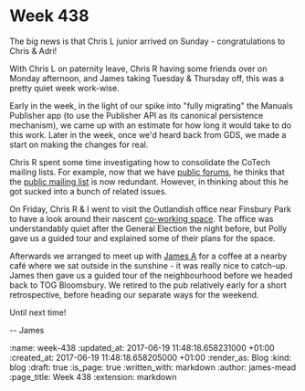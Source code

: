 Week 438
========

The big news is that Chris L junior arrived on Sunday - congratulations to Chris & Adri!

With Chris L on paternity leave, Chris R having some friends over on Monday afternoon, and James taking Tuesday & Thursday off, this was a pretty quiet week work-wise.

Early in the week, in the light of our spike into "fully migrating" the Manuals Publisher app (to use the Publisher API as its canonical persistence mechanism), we came up with an estimate for how long it would take to do this work. Later in the week, once we'd heard back from GDS, we made a start on making the changes for real.

Chris R spent some time investigating how to consolidate the CoTech mailing lists. For example, now that we have [public forums][cotech-community], he thinks that the [public mailing list][cotech-mailing-list] is now redundant. However, in thinking about this he got sucked into a bunch of related issues.

On Friday, Chris R & I went to visit the Outlandish office near Finsbury Park to have a look around their nascent [co-working space][outlandish-coworking]. The office was understandably quiet after the General Election the night before, but Polly gave us a guided tour and explained some of their plans for the space.

Afterwards we arranged to meet up with [James A][] for a coffee at a nearby café where we sat outside in the sunshine - it was really nice to catch-up. James then gave us a guided tour of the neighbourhood before we headed back to TOG Bloomsbury. We retired to the pub relatively early for a short retrospective, before heading our separate ways for the weekend.

Until next time!

-- James

[cotech-community]: https://community.coops.tech/
[cotech-mailing-list]: https://www.email-lists.org/mailman/listinfo/tech-coops
[outlandish-coworking]: https://www.email-lists.org/pipermail/tech-coops/2017-June/000027.html
[James A]: http://lazyatom.com/

:name: week-438
:updated_at: 2017-06-19 11:48:18.658231000 +01:00
:created_at: 2017-06-19 11:48:18.658205000 +01:00
:render_as: Blog
:kind: blog
:draft: true
:is_page: true
:written_with: markdown
:author: james-mead
:page_title: Week 438
:extension: markdown
